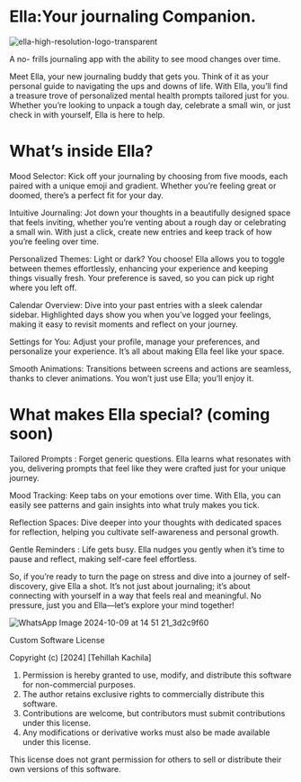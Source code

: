# Ella:Your journaling Companion. 

![ella-high-resolution-logo-transparent](https://github.com/user-attachments/assets/0df463ad-1213-43e3-9bb8-512d9f4303b9)

A no- frills journaling app with the ability to see mood changes over time.

Meet Ella, your new journaling buddy that gets you. Think of it as your personal guide to navigating the ups and downs of life. With Ella, you’ll find a treasure trove of personalized mental health prompts tailored just for you. Whether you’re looking to unpack a tough day, celebrate a small win, or just check in with yourself, Ella is here to help.

# What’s inside Ella?
Mood Selector: Kick off your journaling by choosing from five moods, each paired with a unique emoji and gradient. Whether you’re feeling great or doomed, there’s a perfect fit for your day.

Intuitive Journaling: Jot down your thoughts in a beautifully designed space that feels inviting, whether you’re venting about a rough day or celebrating a small win. With just a click, create new entries and keep track of how you’re feeling over time.

Personalized Themes: Light or dark? You choose! Ella allows you to toggle between themes effortlessly, enhancing your experience and keeping things visually fresh. Your preference is saved, so you can pick up right where you left off.

Calendar Overview: Dive into your past entries with a sleek calendar sidebar. Highlighted days show you when you’ve logged your feelings, making it easy to revisit moments and reflect on your journey.

Settings for You: Adjust your profile, manage your preferences, and personalize your experience. It’s all about making Ella feel like your space.

Smooth Animations: Transitions between screens and actions are seamless, thanks to clever animations. You won’t just use Ella; you’ll enjoy it.

# What makes Ella special? (coming soon)
Tailored Prompts : Forget generic questions. Ella learns what resonates with you, delivering prompts that feel like they were crafted just for your unique journey.

Mood Tracking: Keep tabs on your emotions over time. With Ella, you can easily see patterns and gain insights into what truly makes you tick.

Reflection Spaces: Dive deeper into your thoughts with dedicated spaces for reflection, helping you cultivate self-awareness and personal growth.

Gentle Reminders : Life gets busy. Ella nudges you gently when it’s time to pause and reflect, making self-care feel effortless.

So, if you’re ready to turn the page on stress and dive into a journey of self-discovery, give Ella a shot. It’s not just about journaling; it’s about connecting with yourself in a way that feels real and meaningful. No pressure, just you and Ella—let’s explore your mind together!

![WhatsApp Image 2024-10-09 at 14 51 21_3d2c9f60](https://github.com/user-attachments/assets/487214dd-da3f-4033-9720-1345f365c325)






Custom Software License


Copyright (c) [2024] [Tehillah Kachila]

1. Permission is hereby granted to use, modify, and distribute this software for non-commercial purposes.
2. The author retains exclusive rights to commercially distribute this software.
3. Contributions are welcome, but contributors must submit contributions under this license.
4. Any modifications or derivative works must also be made available under this license.

This license does not grant permission for others to sell or distribute their own versions of this software.

